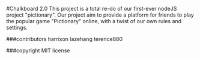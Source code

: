 #Chalkboard 2.0
This project is a total re-do of our first-ever nodeJS project "pictionary".
Our project aim to provide a platform for friends to play the popular game "Pictionary" online, with a twist of our own rules and settings.

###contributors
harrixon
lazehang
terence880

###copyright
MIT license
